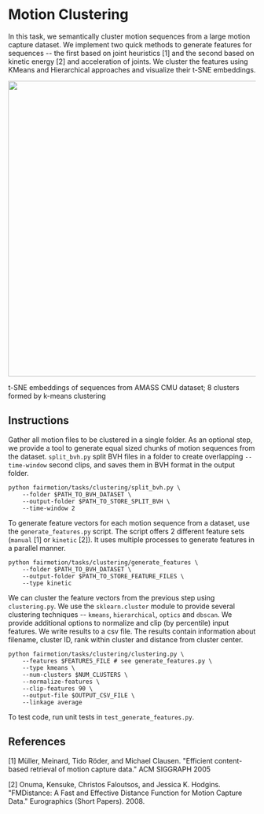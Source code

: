 # Motion Clustering

In this task, we semantically cluster motion sequences from a large motion capture dataset. We implement two quick methods to generate features for sequences -- the first based on joint heuristics [1] and the second based on kinetic energy [2] and acceleration of joints. We cluster the features using KMeans and Hierarchical approaches and visualize their t-SNE embeddings.

<img src="tsne-pca-k-8.jpg" width="600">

t-SNE embeddings of sequences from AMASS CMU dataset; 8 clusters formed by k-means clustering

## Instructions

Gather all motion files to be clustered in a single folder. As an optional step, we provide a tool to generate equal sized chunks of motion sequences from the dataset. `split_bvh.py` split BVH files in a folder to create overlapping `--time-window` second clips, and saves them in BVH format in the output folder.
```
python fairmotion/tasks/clustering/split_bvh.py \
    --folder $PATH_TO_BVH_DATASET \
    --output-folder $PATH_TO_STORE_SPLIT_BVH \
    --time-window 2
```
To generate feature vectors for each motion sequence from a dataset, use the `generate_features.py` script. The script offers 2 different feature sets (`manual` [1] or `kinetic` [2]). It uses multiple processes to generate features in a parallel manner.
```
python fairmotion/tasks/clustering/generate_features \
    --folder $PATH_TO_BVH_DATASET \
    --output-folder $PATH_TO_STORE_FEATURE_FILES \
    --type kinetic
```
We can cluster the feature vectors from the previous step using `clustering.py`. We use the `sklearn.cluster` module to provide several clustering techniques -- `kmeans`, `hierarchical`, `optics` and `dbscan`. We provide additional options to normalize and clip (by percentile) input features. We write results to a csv file. The results contain information about filename, cluster ID, rank within cluster and distance from cluster center.
```
python fairmotion/tasks/clustering/clustering.py \
    --features $FEATURES_FILE # see generate_features.py \
    --type kmeans \
    --num-clusters $NUM_CLUSTERS \
    --normalize-features \
    --clip-features 90 \
    --output-file $OUTPUT_CSV_FILE \
    --linkage average
```

To test code, run unit tests in `test_generate_features.py`.

## References
[1] Müller, Meinard, Tido Röder, and Michael Clausen. "Efficient content-based retrieval of motion capture data." ACM SIGGRAPH 2005

[2] Onuma, Kensuke, Christos Faloutsos, and Jessica K. Hodgins. "FMDistance: A Fast and Effective Distance Function for Motion Capture Data." Eurographics (Short Papers). 2008.
